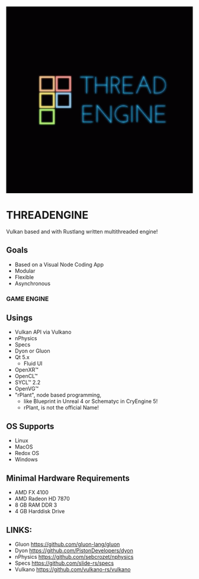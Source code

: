 ![Screenshot](THREADENGINE_02.gif)

# THREADENGINE
Vulkan based and with Rustlang written multithreaded engine!

## Goals

- Based on a Visual Node Coding App
- Modular
- Flexible
- Asynchronous
### GAME ENGINE


## Usings

- Vulkan API via Vulkano
- nPhysics
- Specs
- Dyon or Gluon
- Qt 5.x
  - Fluid UI
- OpenXR™
- OpenCL™
- SYCL™ 2.2
- OpenVG™
- "rPlant", node based programming,
  - like Blueprint in Unreal 4 or Schematyc in CryEngine 5!
  - rPlant, is not the official Name!

## OS Supports

- Linux
- MacOS
- Redox OS
- Windows

## Minimal Hardware Requirements

- AMD FX 4100
- AMD Radeon HD 7870
- 8 GB RAM DDR 3
- 4 GB Harddisk Drive 

## LINKS:

- Gluon https://github.com/gluon-lang/gluon
- Dyon https://github.com/PistonDevelopers/dyon
- nPhysics https://github.com/sebcrozet/nphysics
- Specs https://github.com/slide-rs/specs
- Vulkano https://github.com/vulkano-rs/vulkano
